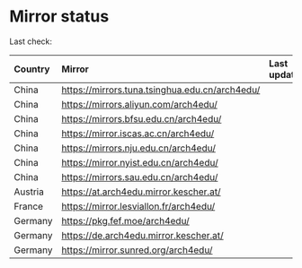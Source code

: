 <script src="./time.js"></script>
# Mirror status
Last check: <script type="text/javascript">localize(1697998838.3825083);</script>

|Country|Mirror|Last update|
|:------|:-----|:----------|
|China|https://mirrors.tuna.tsinghua.edu.cn/arch4edu/|<script type="text/javascript">localize(1697956132);</script>|
|China|https://mirrors.aliyun.com/arch4edu/|<script type="text/javascript">localize(1697956132);</script>|
|China|https://mirrors.bfsu.edu.cn/arch4edu/|<script type="text/javascript">localize(1697956132);</script>|
|China|https://mirror.iscas.ac.cn/arch4edu/|<script type="text/javascript">localize(1697956132);</script>|
|China|https://mirrors.nju.edu.cn/arch4edu/|<script type="text/javascript">localize(1697912978);</script>|
|China|https://mirror.nyist.edu.cn/arch4edu/|<script type="text/javascript">localize(1697956132);</script>|
|China|https://mirrors.sau.edu.cn/arch4edu/|<script type="text/javascript">localize(1697956132);</script>|
|Austria|https://at.arch4edu.mirror.kescher.at/|<script type="text/javascript">localize(1697956132);</script>|
|France|https://mirror.lesviallon.fr/arch4edu/|<script type="text/javascript">localize(1697956132);</script>|
|Germany|https://pkg.fef.moe/arch4edu/|<script type="text/javascript">localize(1697956132);</script>|
|Germany|https://de.arch4edu.mirror.kescher.at/|<script type="text/javascript">localize(1697956132);</script>|
|Germany|https://mirror.sunred.org/arch4edu/|<script type="text/javascript">localize(1697956132);</script>|

<script src="./tablefilter/tablefilter.js"></script>
<script src="./table.js"></script>